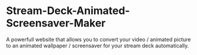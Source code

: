 # Stream-Deck-Animated-Screensaver-Maker
A powerfull website that allows you to convert your video / animated picture to an animated wallpaper / screensaver for your stream deck automatically.
